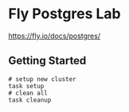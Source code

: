 # Fly Postgres Lab

https://fly.io/docs/postgres/

## Getting Started

```
# setup new cluster
task setup
# clean all
task cleanup
```
